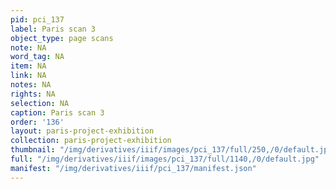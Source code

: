 ```yaml
---
pid: pci_137
label: Paris scan 3
object_type: page scans
note: NA
word_tag: NA
item: NA
link: NA
notes: NA
rights: NA
selection: NA
caption: Paris scan 3
order: '136'
layout: paris-project-exhibition
collection: paris-project-exhibition
thumbnail: "/img/derivatives/iiif/images/pci_137/full/250,/0/default.jpg"
full: "/img/derivatives/iiif/images/pci_137/full/1140,/0/default.jpg"
manifest: "/img/derivatives/iiif/pci_137/manifest.json"
---
```

